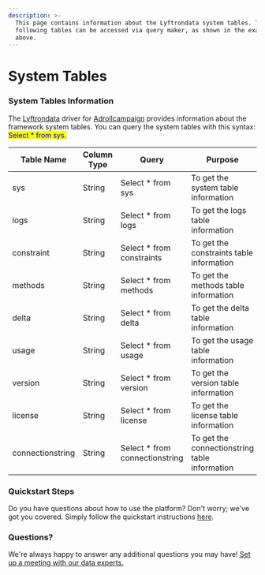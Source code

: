 ```yaml
---
description: >-
  This page contains information about the Lyftrondata system tables. The
  following tables can be accessed via query maker, as shown in the example
  above.
---
```


# System Tables

### System Tables Information

The [Lyftrondata](https://www.lyftrondata.com/) driver for [Adrollcampaign](https://www.lyftrondata.com/integration/marketing-analytics/adroll//) provides information about the framework system tables. You can query the system tables with this syntax: <mark style="color:blue;">Select \* from sys.</mark>

| Table Name       | Column Type | Query                           | Purpose                                       |
| ---------------- | ----------- | ------------------------------- | --------------------------------------------- |
| sys              | String      | Select \* from sys              | To get the system table information           |
| logs             | String      | Select \* from logs             | To get the logs table information             |
| constraint       | String      | Select \* from constraints      | To get the constraints table information      |
| methods          | String      | Select \* from methods          | To get the methods table information          |
| delta            | String      | Select \* from delta            | To get the delta table information            |
| usage            | String      | Select \* from usage            | To get the usage table information            |
| version          | String      | Select \* from version          | To get the version table information          |
| license          | String      | Select \* from license          | To get the license table information          |
| connectionstring | String      | Select \* from connectionstring | To get the connectionstring table information |

### Quickstart Steps

Do you have questions about how to use the platform? Don't worry; we've got you covered. Simply follow the quickstart instructions [here](../driver-framework/README.md).

### Questions? <a href="#questions" id="questions"></a>

We're always happy to answer any additional questions you may have! [Set up a meeting with our data experts.](https://www.lyftrondata.com/book-a-meeting/)

